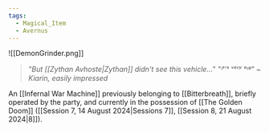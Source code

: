 ```yaml
---
tags:
  - Magical_Item
  - Avernus
---
```

![[DemonGrinder.png]]
> *"But [[Zythan Avhoste|Zythan]] didn't see this vehicle..."*
> *"ᴵᵗ'ˢ ᵛᵉʳʸ ᵇᶦᵍ"*
> *~ Kiarin, easily impressed*

An [[Infernal War Machine]] previously belonging to [[Bitterbreath]], briefly operated by the party, and currently in the possession of [[The Golden Doom]] ([[Session 7, 14 August 2024|Sessions 7]], [[Session 8, 21 August 2024|8]]).